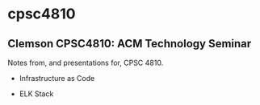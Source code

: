 # cpsc4810

Clemson CPSC4810: ACM Technology Seminar
---

Notes from, and presentations for, CPSC 4810.

- Infrastructure as Code

- ELK Stack

